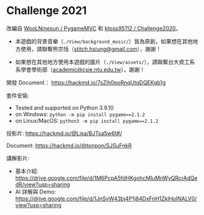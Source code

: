 # Challenge 2021

改編自 [WooLNinesun / PygameMVC](https://github.com/WooLNinesun/PygameMVC) 和 [ktpss95112 / Challenge2020](https://github.com/ktpss95112/Challenge2020)。

- 本遊戲的背景音樂（`./View/background_music/`）皆為原創，如果想在其他地方使用，請聯繫熊宗恬（stitch.hsiung@gmail.com），謝謝！

- 如果想在其他地方使用本遊戲的圖片（`./View/assets/`），請聯繫台大資工系系學會學術部（academic@csie.ntu.edu.tw），謝謝！


開發 Document： https://hackmd.io/7sZlh0poRnqUtqDQEKqb1g

套件安裝:

- Tested and supported on Python 3.9.10
- on Windows: `python -m pip install pygame==2.1.2`
- on Linux/MacOS: `python3 -m pip install pygame==2.1.2`

投影片: https://hackmd.io/@Lisa/BJTsa5w6t#/

Document: https://hackmd.io/@tonpon/SJSuFnkR

講解影片:

- 基本介紹: https://drive.google.com/file/d/1M6PcpA5fdHKgohcMluMnWyQRcrAdQedR/view?usp=sharing
- AI 詳解與 Demo: https://drive.google.com/file/d/1JnSvW43bj4P1j84DxFnH1ZklHoINALV0/view?usp=sharing


